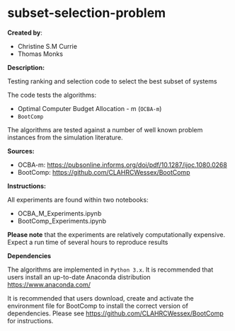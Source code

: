 # subset-selection-problem

**Created by**:
* Christine S.M Currie
* Thomas Monks

**Description:**

Testing ranking and selection code to select the best subset of systems 

The code tests the algorithms:

* Optimal Computer Budget Allocation - m (`OCBA-m`)
* `BootComp`

The algorithms are tested against a number of well known problem instances from the simulation literature. 

**Sources:**
* OCBA-m: https://pubsonline.informs.org/doi/pdf/10.1287/ijoc.1080.0268
* BootComp: https://github.com/CLAHRCWessex/BootComp

**Instructions:**

All experiments are found within two notebooks:

* OCBA_M_Experiments.ipynb
* BootComp_Experiments.ipynb

**Please note** that the experiments are relatively computationally expensive.  Expect a run time of several hours to reproduce results

**Dependencies**

The algorithms are implemented in `Python 3.x`.  It is recommended that users install an up-to-date Anaconda distribution https://www.anaconda.com/  

It is recommended that users download, create and activate the environment file for BootComp to install the correct version of dependencies.  Please see https://github.com/CLAHRCWessex/BootComp for instructions.

